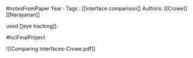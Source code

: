 #notesFromPaper
Year   :
Tags   : [[interface comparison]]
Authors: [[Crowe]] [[Narayanan]]

used [[eye tracking]].

#hciFinalProject

![[Comparing Interfaces-Crowe.pdf]]
